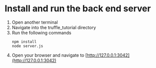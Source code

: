 # Install and run the back end server

1. Open another terminal
2. Navigate into the truffle_tutorial directory
3. Run the following commands
    ```
    npm install
    node server.js
    ```
4. Open your browser and navigate to [http://127.0.0.1:3042](http://127.0.0.1:3042)